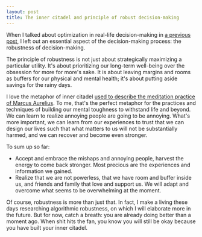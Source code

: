 ```yaml
---
layout: post
title: The inner citadel and principle of robust decision-making
---
```


When I talked about optimization in real-life decision-making in [a previous post](https://jj-zhu.github.io/argmin/), I left out an essential aspect of the decision-making process: the robustness of decision-making.

The principle of robustness is not just about strategically maximizing a particular utility. It's about prioritizing our long-term well-being over the obsession for more for more's sake. It is about leaving margins and rooms as buffers for our physical and mental health; it's about putting aside savings for the rainy days.

I love the metaphor of inner citadel [used to describe the meditation practice of Marcus Aurelius](https://www.goodreads.com/book/show/330370.The_Inner_Citadel). To me, that's the perfect metaphor for the practices and techniques of building our mental toughness to withstand life and beyond. We can learn to realize annoying people are going to be annoying. What's more important, we can learn from our experiences to trust that we can design our lives such that what matters to us will not be substantially harmed, and we can recover and become even stronger. 

To sum up so far:
- Accept and embrace the mishaps and annoying people, harvest the energy to come back stronger. Most precious are the experiences and information we gained.
- Realize that we are not powerless, that we have room and buffer inside us, and friends and family that love and support us. We will adapt and overcome what seems to be overwhelming at the moment.
  
Of course, robustness is more than just that. In fact, I make a living these days researching algorithmic robustness, on which I will elaborate more in the future. But for now, catch a breath: you are already doing better than a moment ago. When shit hits the fan, you know you will still be okay because you have built your inner citadel.